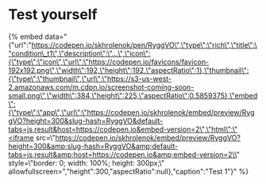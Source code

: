 # Test yourself

{% embed data="{\"url\":\"https://codepen.io/skhrolenok/pen/RyggVO\",\"type\":\"rich\",\"title\":\"condition\_t1\",\"description\":\"...\",\"icon\":{\"type\":\"icon\",\"url\":\"https://codepen.io/favicons/favicon-192x192.png\",\"width\":192,\"height\":192,\"aspectRatio\":1},\"thumbnail\":{\"type\":\"thumbnail\",\"url\":\"https://s3-us-west-2.amazonaws.com/m.cdpn.io/screenshot-coming-soon-small.png\",\"width\":384,\"height\":225,\"aspectRatio\":0.5859375},\"embed\":{\"type\":\"app\",\"url\":\"https://codepen.io/skhrolenok/embed/preview/RyggVO?height=300&slug-hash=RyggVO&default-tabs=js,result&host=https://codepen.io&embed-version=2\",\"html\":\"<iframe src=\\"https://codepen.io/skhrolenok/embed/preview/RyggVO?height=300&amp;slug-hash=RyggVO&amp;default-tabs=js,result&amp;host=https://codepen.io&amp;embed-version=2\\" style=\\"border: 0; width: 100%; height: 300px;\\" allowfullscreen></iframe>\",\"height\":300,\"aspectRatio\":null},\"caption\":\"Test 1\"}" %}



